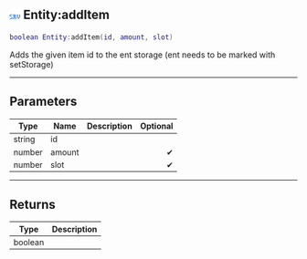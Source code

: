 ## ![server](.gitbook/assets/server.png) Entity:addItem


```lua
boolean Entity:addItem(id, amount, slot)
```

Adds the given item id to the ent storage (ent needs to be marked with setStorage)


------
## Parameters

| Type   | Name | Description              | Optional |
| ------ | ---- | ------------------------ | -------: |
| string | id |  |  |
| number | amount |  | ✔ |
| number | slot |  | ✔ |

------
## Returns

| Type | Description |
| ---- | ----------: |
| boolean |  |

